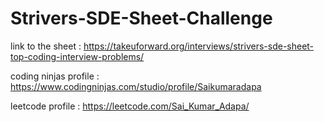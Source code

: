 # Strivers-SDE-Sheet-Challenge

link to the sheet : https://takeuforward.org/interviews/strivers-sde-sheet-top-coding-interview-problems/

coding ninjas profile : https://www.codingninjas.com/studio/profile/Saikumaradapa

leetcode profile : https://leetcode.com/Sai_Kumar_Adapa/
